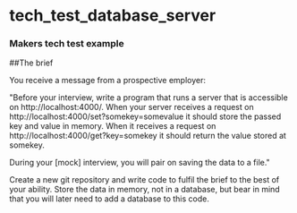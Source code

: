 # tech_test_database_server
### Makers tech test example

##The brief

You receive a message from a prospective employer:

"Before your interview, write a program that runs a server that is accessible on http://localhost:4000/. When your server receives a request on http://localhost:4000/set?somekey=somevalue it should store the passed key and value in memory. When it receives a request on http://localhost:4000/get?key=somekey it should return the value stored at somekey.

During your [mock] interview, you will pair on saving the data to a file."

Create a new git repository and write code to fulfil the brief to the best of your ability. Store the data in memory, not in a database, but bear in mind that you will later need to add a database to this code.
